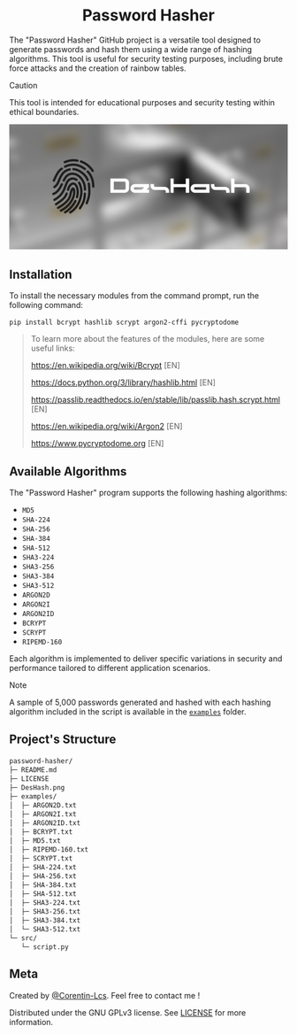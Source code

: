 <h1 align="center">Password Hasher</h1>

The "Password Hasher" GitHub project is a versatile tool designed to generate passwords and hash them using a wide range of hashing algorithms. This tool is useful for security testing purposes, including brute force attacks and the creation of rainbow tables.

> [!CAUTION]  
> This tool is intended for educational purposes and security testing within ethical boundaries.

<p align="center">
  <img src="https://github.com/Corentin-Lcs/password-hasher/blob/main/DesHash.png" alt="DesHash.png"/>
</p>

## Installation

To install the necessary modules from the command prompt, run the following command:

```
pip install bcrypt hashlib scrypt argon2-cffi pycryptodome
```

> To learn more about the features of the modules, here are some useful links:
> 
> https://en.wikipedia.org/wiki/Bcrypt [EN]
> 
> https://docs.python.org/3/library/hashlib.html [EN]
> 
> https://passlib.readthedocs.io/en/stable/lib/passlib.hash.scrypt.html [EN]
> 
> https://en.wikipedia.org/wiki/Argon2 [EN]
> 
> https://www.pycryptodome.org [EN]

## Available Algorithms

The "Password Hasher" program supports the following hashing algorithms:

- `MD5`
- `SHA-224`
- `SHA-256`
- `SHA-384`
- `SHA-512`
- `SHA3-224`
- `SHA3-256`
- `SHA3-384`
- `SHA3-512`
- `ARGON2D`
- `ARGON2I`
- `ARGON2ID`
- `BCRYPT`
- `SCRYPT`
- `RIPEMD-160`

Each algorithm is implemented to deliver specific variations in security and performance tailored to different application scenarios.

> [!NOTE]  
> A sample of 5,000 passwords generated and hashed with each hashing algorithm included in the script is available in the [`examples`](https://github.com/Corentin-Lcs/password-hasher/tree/main/examples) folder.

## Project's Structure

```
password-hasher/
├─ README.md
├─ LICENSE
├─ DesHash.png
├─ examples/
│  ├─ ARGON2D.txt
│  ├─ ARGON2I.txt
│  ├─ ARGON2ID.txt
│  ├─ BCRYPT.txt
│  ├─ MD5.txt
│  ├─ RIPEMD-160.txt
│  ├─ SCRYPT.txt
│  ├─ SHA-224.txt
│  ├─ SHA-256.txt
│  ├─ SHA-384.txt
│  ├─ SHA-512.txt
│  ├─ SHA3-224.txt
│  ├─ SHA3-256.txt
│  ├─ SHA3-384.txt
│  └─ SHA3-512.txt
└─ src/
   └─ script.py
```

## Meta

Created by [@Corentin-Lcs](https://github.com/Corentin-Lcs). Feel free to contact me !

Distributed under the GNU GPLv3 license. See [LICENSE](https://github.com/Corentin-Lcs/password-hasher/blob/main/LICENSE) for more information.
